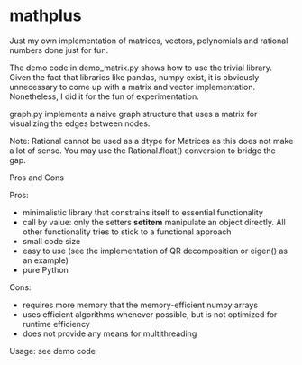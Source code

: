 # mathplus
Just my own implementation of matrices, vectors, polynomials and rational numbers  done just for fun.

The demo code in demo_matrix.py shows how to use the trivial library. Given the fact that libraries like pandas, numpy exist, it is obviously unnecessary to come up with a matrix and vector implementation. Nonetheless, I did it for the fun of experimentation.

graph.py implements a naive graph structure that uses a matrix for visualizing the edges between nodes.

Note: Rational cannot be used as a dtype for Matrices as this does not make a lot of sense. You may use the Rational.float() conversion to bridge the gap.


Pros and Cons

Pros:

+ minimalistic library that constrains itself to essential functionality
+ call by value: only the setters __setitem__ manipulate an object directly. All other functionality tries to stick to a functional approach
+ small code size
+ easy to use (see the implementation of QR decomposition or eigen() as an example)
+ pure Python

Cons:

+ requires more memory that the memory-efficient numpy arrays
+ uses efficient algorithms whenever possible, but is not optimized for runtime efficiency
+ does not provide any means for multithreading

Usage: see demo code
